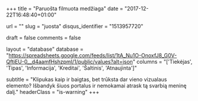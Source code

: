 +++
title 				= "Paruošta filmuota medžiaga"
date 				= "2017-12-22T16:48:40+01:00"

url					= ""
slug                = "juosta"
disqus_identifier   = "1513957720"

draft				= false
comments 			= false

layout				= "database"
database 			= "https://spreadsheets.google.com/feeds/list/1tA_Nu1O-OnoxfJ8_G0V-QftiEU-0__d4aamfHshzpmI/1/public/values?alt=json"
columns				= "['Tiekėjas', 'Tipas', 'Informacija', 'Kreditai', 'Šaltinis', 'Atnaujinta']"

subtitle			= "Klipukas kaip ir baigtas, bet trūksta dar vieno vizualaus elemento? Išbandyk šiuos portalus ir nemokamai atrask tą svarbią meninę dalį."
headerClass			= "is-warning"
+++
